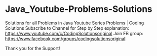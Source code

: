 # Java_Youtube-Problems-Solutions
Solutions for all Problems in Java Youtube Series Problems | Coding Solutions
Subscribe to Channel for Step by Step explanation: https://www.youtube.com/c/CodingSolutionsoriginal
Join FB group: https://www.facebook.com/groups/codingsolutionsoriginal


Thank you for the Support!
